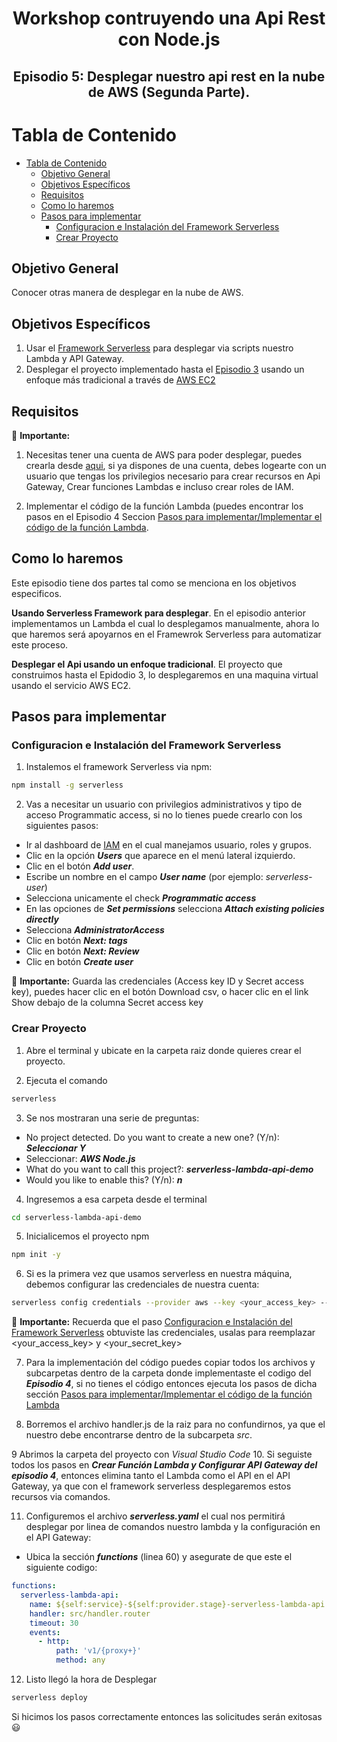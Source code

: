 <h1 align="center">Workshop contruyendo una Api Rest con Node.js</h1>

<h2 align="center">
Episodio 5: Desplegar nuestro api rest en la nube de AWS (Segunda Parte).
</h2>

# Tabla de Contenido

- [Tabla de Contenido](#tabla-de-contenido)
  - [Objetivo General](#objetivo-general)
  - [Objetivos Específicos](#objetivos-específicos)
  - [Requisitos](#requisitos)
  - [Como lo haremos](#como-lo-haremos)
  - [Pasos para implementar](#pasos-para-implementar)
    - [Configuracion e Instalación del Framework Serverless](#configuracion-e-instalación-del-framework-serverless)
    - [Crear Proyecto](#crear-proyecto)

## Objetivo General

Conocer otras manera de desplegar en la nube de AWS.

## Objetivos Específicos

1. Usar el [Framework Serverless](https://www.serverless.com/framework/docs/) para desplegar via scripts nuestro Lambda y API Gateway.
2. Desplegar el proyecto implementado hasta el [Episodio 3](README-episode-3.MD) usando un enfoque más tradicional a través de [AWS EC2](https://docs.aws.amazon.com/es_es/AWSEC2/latest/UserGuide/concepts.html)

## Requisitos

:speech_balloon: **Importante:**

1. Necesitas tener una cuenta de AWS para poder desplegar, puedes crearla desde [aqui](https://aws.amazon.com/resources/create-account/), si ya dispones de una cuenta, debes logearte con un usuario que tengas los privilegios necesario para crear recursos en Api Gateway, Crear funciones Lambdas e incluso crear roles de IAM.

2. Implementar el código de la función Lambda (puedes encontrar los pasos en el Episodio 4 Seccion [Pasos para implementar/Implementar el código de la función Lambda](README-episode-4.MD#pasos-para-implementar).

## Como lo haremos

Este episodio tiene dos partes tal como se menciona en los objetivos especificos.

**Usando Serverless Framework para desplegar**. En el episodio anterior implementamos un Lambda el cual lo desplegamos manualmente, ahora lo que haremos será apoyarnos en el Framewrok Serverless para automatizar este proceso.

**Desplegar el Api usando un enfoque tradicional**. El proyecto que construimos hasta el Epidodio 3, lo desplegaremos en una maquina virtual usando el servicio AWS EC2.

## Pasos para implementar

### Configuracion e Instalación del Framework Serverless

1. Instalemos el framework Serverless via npm:

```bash
npm install -g serverless
```

2. Vas a necesitar un usuario con privilegios administrativos y tipo de acceso Programmatic access, si no lo tienes puede crearlo con los siguientes pasos:

- Ir al dashboard de [IAM](https://console.aws.amazon.com/iam) en el cual manejamos usuario, roles y grupos.
- Clic en la opción ***Users*** que aparece en el menú lateral izquierdo.
- Clic en el botón ***Add user***.
- Escribe un nombre en el campo ***User name*** (por ejemplo: *serverless-user*)
- Selecciona unicamente el check ***Programmatic access***
- En las opciones de ***Set permissions*** selecciona ***Attach existing policies directly***
- Selecciona ***AdministratorAccess***
- Clic en botón ***Next: tags***
- Clic en botón ***Next: Review***
- Clic en botón ***Create user***
  
:speech_balloon: **Importante:** Guarda las credenciales (Access key ID y Secret access key), puedes hacer clic en el botón Download csv, o hacer clic en el link Show debajo de la columna Secret access key


### Crear Proyecto

1. Abre el terminal y ubicate en la carpeta raiz donde quieres crear el proyecto.

2. Ejecuta el comando

```bash
serverless
```

3. Se nos mostraran una serie de preguntas:

- No project detected. Do you want to create a new one? (Y/n): ***Seleccionar Y***
- Seleccionar: ***AWS Node.js***
- What do you want to call this project?: ***serverless-lambda-api-demo***
- Would you like to enable this? (Y/n): ***n***

4. Ingresemos a esa carpeta desde el terminal

```bash
cd serverless-lambda-api-demo
```

5. Inicialicemos el proyecto npm

```bash
npm init -y
```
   
6. Si es la primera vez que usamos serverless en nuestra máquina, debemos configurar las credenciales de nuestra cuenta:

```bash
serverless config credentials --provider aws --key <your_access_key> --secret <your_secret_key>
```

:speech_balloon: **Importante:** Recuerda que el paso [Configuracion e Instalación del Framework Serverless](#configuracion-e-instalación-del-framework-serverless) obtuviste las credenciales, usalas para reemplazar <your_access_key> y <your_secret_key>

7. Para la implementación del código puedes copiar todos los archivos y subcarpetas dentro de la carpeta donde implementaste el codigo del ***Episodio 4***, si no tienes el código entonces ejecuta los pasos de dicha sección [Pasos para implementar/Implementar el código de la función Lambda](README-episode-4.MD#pasos-para-implementar)

8. Borremos el archivo handler.js de la raiz para no confundirnos, ya que el nuestro debe encontrarse dentro de la subcarpeta *src*.

9 Abrimos la carpeta del proyecto con *Visual Studio Code*
10. Si seguiste todos los pasos en ***Crear Función Lambda y Configurar API Gateway del episodio 4***, entonces elimina tanto el Lambda como el API en el API Gateway, ya que con el framework serverless desplegaremos estos recursos via comandos.

11. Configuremos el archivo ***serverless.yaml*** el cual nos permitirá desplegar por linea de comandos nuestro lambda y la configuración en el API Gateway:

- Ubica la sección ***functions*** (linea 60) y asegurate de que este el siguiente codigo:

```yaml
functions:
  serverless-lambda-api:
    name: ${self:service}-${self:provider.stage}-serverless-lambda-api
    handler: src/handler.router
    timeout: 30
    events:
      - http:
          path: 'v1/{proxy+}'
          method: any
```

12. Listo llegó la hora de Desplegar

```bash
serverless deploy
```

Si hicimos los pasos correctamente entonces las solicitudes serán exitosas :smiley:
